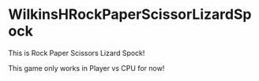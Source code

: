 # WilkinsHRockPaperScissorLizardSpock

This is Rock Paper Scissors Lizard Spock!

This game only works in Player vs CPU for now!
